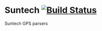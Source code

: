 # Suntech [![Build Status](https://travis-ci.org/larixsource/suntech.svg?branch=master)](https://travis-ci.org/larixsource/suntech)

Suntech GPS parsers
